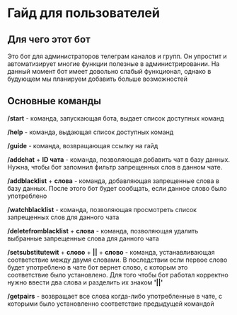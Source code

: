 # Гайд для пользователей
## Для чего этот бот
Это бот для администраторов телеграм каналов и групп. Он упростит и автоматизирует многие функции полезные в администрировании. На данный момент бот имеет довольно слабый функционал, однако в будующем мы планируем добавить больше возможностей
## Основные команды
**/start** - команда, запускающая бота, выдает список доступных команд

**/help** - команда, выдающая список доступных команд

**/guide** - команда, возвращающая ссылку на гайд

**/addchat** + **ID чата** - команда, позволяющая добавить чат в базу данных. Нужна, чтобы бот запомнил фильтр запрещенных слов в данном чате.

**/addblacklist** + **слова** - команда, добавляющая запрещенные слова в базу данных. После этого бот будет сообщать, если данное слово было употреблено

**/watchblacklist** - команда, позволяющая просмотреть список запрещенных слов для данного чата

**/deletefromblacklist** + **слова** - команда, позволяющая удалить выбранные запрещенные слова для данного чата

**/setsubstitutewit** + **слово** + **||** + **слово** - команда, устанавливающая соответствие между двумя словами. В последствии если первое слово будет употреблено в чате бот вернет слово, с которым это соответствие было установлено. Для того чтобы бот работал корректно нужно ввести два слова и разделить их знаком **'||'**

**/getpairs** -  возвращает все слова когда-либо употребленные в чате, с которыми было установленно соответствие предыдущей командой